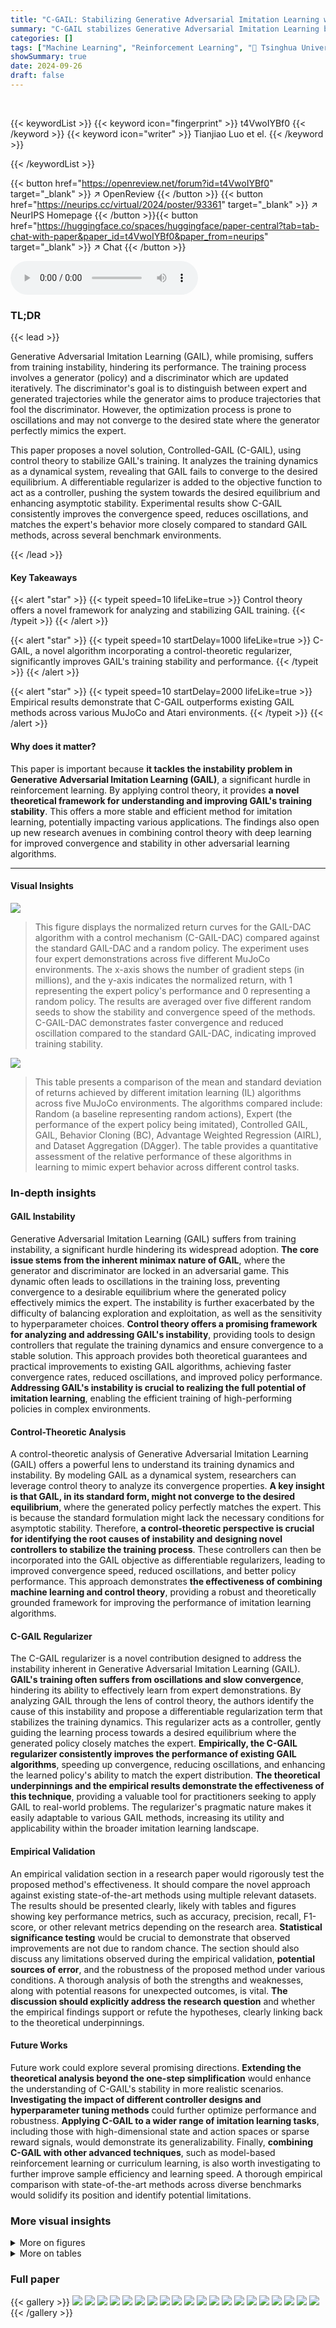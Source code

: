 ```yaml
---
title: "C-GAIL: Stabilizing Generative Adversarial Imitation Learning with Control Theory"
summary: "C-GAIL stabilizes Generative Adversarial Imitation Learning by applying control theory, resulting in faster convergence, reduced oscillation, and better expert policy matching."
categories: []
tags: ["Machine Learning", "Reinforcement Learning", "🏢 Tsinghua University",]
showSummary: true
date: 2024-09-26
draft: false
---
```


<br>

{{< keywordList >}}
{{< keyword icon="fingerprint" >}} t4VwoIYBf0 {{< /keyword >}}
{{< keyword icon="writer" >}} Tianjiao Luo et el. {{< /keyword >}}
 
{{< /keywordList >}}

{{< button href="https://openreview.net/forum?id=t4VwoIYBf0" target="_blank" >}}
↗ OpenReview
{{< /button >}}
{{< button href="https://neurips.cc/virtual/2024/poster/93361" target="_blank" >}}
↗ NeurIPS Homepage
{{< /button >}}{{< button href="https://huggingface.co/spaces/huggingface/paper-central?tab=tab-chat-with-paper&paper_id=t4VwoIYBf0&paper_from=neurips" target="_blank" >}}
↗ Chat
{{< /button >}}



<audio controls>
    <source src="https://ai-paper-reviewer.com/t4VwoIYBf0/podcast.wav" type="audio/wav">
    Your browser does not support the audio element.
</audio>


### TL;DR


{{< lead >}}

Generative Adversarial Imitation Learning (GAIL), while promising, suffers from training instability, hindering its performance. The training process involves a generator (policy) and a discriminator which are updated iteratively. The discriminator's goal is to distinguish between expert and generated trajectories while the generator aims to produce trajectories that fool the discriminator. However, the optimization process is prone to oscillations and may not converge to the desired state where the generator perfectly mimics the expert.

This paper proposes a novel solution, Controlled-GAIL (C-GAIL), using control theory to stabilize GAIL's training. It analyzes the training dynamics as a dynamical system, revealing that GAIL fails to converge to the desired equilibrium.  A differentiable regularizer is added to the objective function to act as a controller, pushing the system towards the desired equilibrium and enhancing asymptotic stability.  Experimental results show C-GAIL consistently improves the convergence speed, reduces oscillations, and matches the expert's behavior more closely compared to standard GAIL methods, across several benchmark environments.

{{< /lead >}}


#### Key Takeaways

{{< alert "star" >}}
{{< typeit speed=10 lifeLike=true >}} Control theory offers a novel framework for analyzing and stabilizing GAIL training. {{< /typeit >}}
{{< /alert >}}

{{< alert "star" >}}
{{< typeit speed=10 startDelay=1000 lifeLike=true >}} C-GAIL, a novel algorithm incorporating a control-theoretic regularizer, significantly improves GAIL's training stability and performance. {{< /typeit >}}
{{< /alert >}}

{{< alert "star" >}}
{{< typeit speed=10 startDelay=2000 lifeLike=true >}} Empirical results demonstrate that C-GAIL outperforms existing GAIL methods across various MuJoCo and Atari environments. {{< /typeit >}}
{{< /alert >}}

#### Why does it matter?
This paper is important because **it tackles the instability problem in Generative Adversarial Imitation Learning (GAIL)**, a significant hurdle in reinforcement learning. By applying control theory, it provides **a novel theoretical framework for understanding and improving GAIL's training stability**.  This offers a more stable and efficient method for imitation learning, potentially impacting various applications.  The findings also open up new research avenues in combining control theory with deep learning for improved convergence and stability in other adversarial learning algorithms. 

------
#### Visual Insights



![](https://ai-paper-reviewer.com/t4VwoIYBf0/figures_1_1.jpg)

> This figure displays the normalized return curves for the GAIL-DAC algorithm with a control mechanism (C-GAIL-DAC) compared against the standard GAIL-DAC and a random policy. The experiment uses four expert demonstrations across five different MuJoCo environments.  The x-axis shows the number of gradient steps (in millions), and the y-axis indicates the normalized return, with 1 representing the expert policy's performance and 0 representing a random policy.  The results are averaged over five different random seeds to show the stability and convergence speed of the methods. C-GAIL-DAC demonstrates faster convergence and reduced oscillation compared to the standard GAIL-DAC, indicating improved training stability.





![](https://ai-paper-reviewer.com/t4VwoIYBf0/tables_7_1.jpg)

> This table presents a comparison of the mean and standard deviation of returns achieved by different imitation learning (IL) algorithms across five MuJoCo environments.  The algorithms compared include: Random (a baseline representing random actions), Expert (the performance of the expert policy being imitated), Controlled GAIL, GAIL, Behavior Cloning (BC), Advantage Weighted Regression (AIRL), and Dataset Aggregation (DAgger).  The table provides a quantitative assessment of the relative performance of these algorithms in learning to mimic expert behavior across different control tasks.





### In-depth insights


#### GAIL Instability
Generative Adversarial Imitation Learning (GAIL) suffers from training instability, a significant hurdle hindering its widespread adoption.  **The core issue stems from the inherent minimax nature of GAIL**, where the generator and discriminator are locked in an adversarial game. This dynamic often leads to oscillations in the training loss, preventing convergence to a desirable equilibrium where the generated policy effectively mimics the expert. The instability is further exacerbated by the difficulty of balancing exploration and exploitation, as well as the sensitivity to hyperparameter choices. **Control theory offers a promising framework for analyzing and addressing GAIL's instability**, providing tools to design controllers that regulate the training dynamics and ensure convergence to a stable solution. This approach provides both theoretical guarantees and practical improvements to existing GAIL algorithms, achieving faster convergence rates, reduced oscillations, and improved policy performance. **Addressing GAIL's instability is crucial to realizing the full potential of imitation learning**, enabling the efficient training of high-performing policies in complex environments.

#### Control-Theoretic Analysis
A control-theoretic analysis of Generative Adversarial Imitation Learning (GAIL) offers a powerful lens to understand its training dynamics and instability.  By modeling GAIL as a dynamical system, researchers can leverage control theory to analyze its convergence properties. **A key insight is that GAIL, in its standard form, might not converge to the desired equilibrium**, where the generated policy perfectly matches the expert. This is because the standard formulation might lack the necessary conditions for asymptotic stability. Therefore, **a control-theoretic perspective is crucial for identifying the root causes of instability and designing novel controllers to stabilize the training process**.  These controllers can then be incorporated into the GAIL objective as differentiable regularizers, leading to improved convergence speed, reduced oscillations, and better policy performance. This approach demonstrates **the effectiveness of combining machine learning and control theory**, providing a robust and theoretically grounded framework for improving the performance of imitation learning algorithms.

#### C-GAIL Regularizer
The C-GAIL regularizer is a novel contribution designed to address the instability inherent in Generative Adversarial Imitation Learning (GAIL).  **GAIL's training often suffers from oscillations and slow convergence**, hindering its ability to effectively learn from expert demonstrations. By analyzing GAIL through the lens of control theory, the authors identify the cause of this instability and propose a differentiable regularization term that stabilizes the training dynamics. This regularizer acts as a controller, gently guiding the learning process towards a desired equilibrium where the generated policy closely matches the expert.  **Empirically, the C-GAIL regularizer consistently improves the performance of existing GAIL algorithms**, speeding up convergence, reducing oscillations, and enhancing the learned policy's ability to match the expert distribution.  **The theoretical underpinnings and the empirical results demonstrate the effectiveness of this technique**, providing a valuable tool for practitioners seeking to apply GAIL to real-world problems. The regularizer's pragmatic nature makes it easily adaptable to various GAIL methods, increasing its utility and applicability within the broader imitation learning landscape.

#### Empirical Validation
An empirical validation section in a research paper would rigorously test the proposed method's effectiveness.  It should compare the novel approach against existing state-of-the-art methods using multiple relevant datasets. The results should be presented clearly, likely with tables and figures showing key performance metrics, such as accuracy, precision, recall, F1-score, or other relevant metrics depending on the research area.  **Statistical significance testing** would be crucial to demonstrate that observed improvements are not due to random chance. The section should also discuss any limitations observed during the empirical validation, **potential sources of error**, and the robustness of the proposed method under various conditions.  A thorough analysis of both the strengths and weaknesses, along with potential reasons for unexpected outcomes, is vital. **The discussion should explicitly address the research question** and whether the empirical findings support or refute the hypotheses, clearly linking back to the theoretical underpinnings.

#### Future Works
Future work could explore several promising directions. **Extending the theoretical analysis beyond the one-step simplification** would enhance the understanding of C-GAIL's stability in more realistic scenarios.  **Investigating the impact of different controller designs and hyperparameter tuning methods** could further optimize performance and robustness.  **Applying C-GAIL to a wider range of imitation learning tasks**, including those with high-dimensional state and action spaces or sparse reward signals, would demonstrate its generalizability.  Finally, **combining C-GAIL with other advanced techniques**, such as model-based reinforcement learning or curriculum learning, is also worth investigating to further improve sample efficiency and learning speed.  A thorough empirical comparison with state-of-the-art methods across diverse benchmarks would solidify its position and identify potential limitations.


### More visual insights

<details>
<summary>More on figures
</summary>


![](https://ai-paper-reviewer.com/t4VwoIYBf0/figures_7_1.jpg)

> This figure compares the performance of GAIL-DAC and C-GAIL-DAC in terms of how well the learned policy matches the expert policy's state distribution.  The x-axis represents the number of gradient steps (updates) during training. The y-axis represents the Wasserstein distance between the state distributions of the expert and the learned policy. A lower Wasserstein distance indicates a closer match between the two distributions. The figure shows that C-GAIL-DAC consistently achieves a lower Wasserstein distance than GAIL-DAC across all five MuJoCo environments, demonstrating that the controlled variant more closely matches the expert distribution.


![](https://ai-paper-reviewer.com/t4VwoIYBf0/figures_8_1.jpg)

> This figure compares the performance of GAIL-DAC and C-GAIL-DAC in terms of how well the learned policy matches the expert policy's state distribution. The y-axis represents the Wasserstein distance, a measure of the difference between two probability distributions. A lower Wasserstein distance indicates a better match between the learned and expert policies. The x-axis represents the number of gradient steps during training.  The plots show that C-GAIL-DAC consistently achieves a lower Wasserstein distance than GAIL-DAC across all five MuJoCo environments, indicating that the learned policy in C-GAIL-DAC more closely resembles the expert policy's state distribution.


![](https://ai-paper-reviewer.com/t4VwoIYBf0/figures_16_1.jpg)

> The figure shows the training curves of the GAIL-DAC algorithm with and without the proposed controller (C-GAIL-DAC) across five different MuJoCo environments.  The x-axis represents the number of gradient updates, and the y-axis represents the normalized return (reward), scaled from 0 (random policy) to 1 (expert policy).  The plot demonstrates that C-GAIL-DAC converges faster and with less oscillation than GAIL-DAC, indicating improved training stability.


</details>




<details>
<summary>More on tables
</summary>


![](https://ai-paper-reviewer.com/t4VwoIYBf0/tables_17_1.jpg)
> This table presents a comparison of the performance of different imitation learning algorithms, including BC+GAIL, WAIL, GAIL-DAC, and the proposed method ('Ours'), across five different MuJoCo environments.  The results are the average returns achieved by each algorithm, with standard deviations, for each of the five environments. The number of expert trajectories used for training is also specified for each algorithm.

![](https://ai-paper-reviewer.com/t4VwoIYBf0/tables_17_2.jpg)
> This table shows the number of iterations (in millions) required by different imitation learning methods (BC+GAIL, WAIL, GAIL-DAC, and the proposed C-GAIL) to achieve 95% of the maximum return for five MuJoCo environments (Half-Cheetah, Hopper, Reacher, Ant, and Walker2d).  The number of expert trajectories used for training is also specified for each method.  The results highlight the efficiency of the proposed C-GAIL in terms of the number of iterations needed to reach near-optimal performance.

![](https://ai-paper-reviewer.com/t4VwoIYBf0/tables_17_3.jpg)
> This table presents the final reward achieved by three different methods: the expert policy, the vanilla DiffAIL (diffusion-based adversarial imitation learning), and the proposed C-DiffAIL (controlled DiffAIL) method.  The results are shown for four different MuJoCo environments (Hopper, HalfCheetah, Ant, and Walker2d). For each environment and method, the mean final reward and its standard deviation across five independent runs are reported. This allows for a comparison of the performance of the proposed C-DiffAIL against the expert and vanilla DiffAIL.

![](https://ai-paper-reviewer.com/t4VwoIYBf0/tables_18_1.jpg)
> This table presents the final reward achieved by three different methods (Expert PPO, GAIL, and C-GAIL) across five Atari games.  For each game, the table shows the mean and standard deviation of the final reward obtained over ten runs of each method. The Expert PPO represents the performance of a well-trained Proximal Policy Optimization (PPO) agent, serving as a benchmark for the imitation learning methods (GAIL and C-GAIL). The results demonstrate the effect of the proposed C-GAIL method on improving the performance of GAIL in Atari games, which are complex environments with high dimensionality.

</details>




### Full paper

{{< gallery >}}
<img src="https://ai-paper-reviewer.com/t4VwoIYBf0/1.png" class="grid-w50 md:grid-w33 xl:grid-w25" />
<img src="https://ai-paper-reviewer.com/t4VwoIYBf0/2.png" class="grid-w50 md:grid-w33 xl:grid-w25" />
<img src="https://ai-paper-reviewer.com/t4VwoIYBf0/3.png" class="grid-w50 md:grid-w33 xl:grid-w25" />
<img src="https://ai-paper-reviewer.com/t4VwoIYBf0/4.png" class="grid-w50 md:grid-w33 xl:grid-w25" />
<img src="https://ai-paper-reviewer.com/t4VwoIYBf0/5.png" class="grid-w50 md:grid-w33 xl:grid-w25" />
<img src="https://ai-paper-reviewer.com/t4VwoIYBf0/6.png" class="grid-w50 md:grid-w33 xl:grid-w25" />
<img src="https://ai-paper-reviewer.com/t4VwoIYBf0/7.png" class="grid-w50 md:grid-w33 xl:grid-w25" />
<img src="https://ai-paper-reviewer.com/t4VwoIYBf0/8.png" class="grid-w50 md:grid-w33 xl:grid-w25" />
<img src="https://ai-paper-reviewer.com/t4VwoIYBf0/9.png" class="grid-w50 md:grid-w33 xl:grid-w25" />
<img src="https://ai-paper-reviewer.com/t4VwoIYBf0/10.png" class="grid-w50 md:grid-w33 xl:grid-w25" />
<img src="https://ai-paper-reviewer.com/t4VwoIYBf0/11.png" class="grid-w50 md:grid-w33 xl:grid-w25" />
<img src="https://ai-paper-reviewer.com/t4VwoIYBf0/12.png" class="grid-w50 md:grid-w33 xl:grid-w25" />
<img src="https://ai-paper-reviewer.com/t4VwoIYBf0/13.png" class="grid-w50 md:grid-w33 xl:grid-w25" />
<img src="https://ai-paper-reviewer.com/t4VwoIYBf0/14.png" class="grid-w50 md:grid-w33 xl:grid-w25" />
<img src="https://ai-paper-reviewer.com/t4VwoIYBf0/15.png" class="grid-w50 md:grid-w33 xl:grid-w25" />
<img src="https://ai-paper-reviewer.com/t4VwoIYBf0/16.png" class="grid-w50 md:grid-w33 xl:grid-w25" />
<img src="https://ai-paper-reviewer.com/t4VwoIYBf0/17.png" class="grid-w50 md:grid-w33 xl:grid-w25" />
<img src="https://ai-paper-reviewer.com/t4VwoIYBf0/18.png" class="grid-w50 md:grid-w33 xl:grid-w25" />
<img src="https://ai-paper-reviewer.com/t4VwoIYBf0/19.png" class="grid-w50 md:grid-w33 xl:grid-w25" />
<img src="https://ai-paper-reviewer.com/t4VwoIYBf0/20.png" class="grid-w50 md:grid-w33 xl:grid-w25" />
{{< /gallery >}}